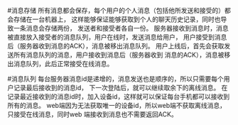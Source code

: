 #消息存储
所有消息都会保存，每个用户的个人消息（包括他所发送和接受的）都会存储在一台机器上，
这样能够保证能够获取到个人的聊天历史记录，同时也导致一条消息会存储两份，
发送者和接受者各自一份。
服务器接收到消息时，消息被直接放入接受者的消息队列，用户在线时，发送消息给用户，
用户接受到消息后（服务器收到消息的ACK），消息被移出消息队列。
用户上线后，首先会获取发送所有消息队列的消息，用户接收到消息后（服务器收到
消息的ACK），消息被移出消息队列，此后正常接受在线消息。

#消息队列
每台服务器消息id是递增的，消息发送也是顺序的，所以只需要每个用户记录最后接收到的消息id，
下一次登陆后，就可以继续取余下的离线消息。
在记录最近接收到的消息id时，加入设备id，这样就可以保证每台手机都可以接收到所有的消息。
web端因为无法获取唯一的设备id，所以web端不获取离线消息，只接受在线消息，同时web
端接收到消息也不需要返回ACK。
